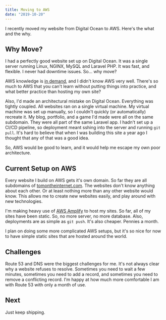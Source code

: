 ```yaml
---
title: Moving to AWS
date: "2019-10-20"
---
```


I recently moved my website from Digital Ocean to AWS. Here's the what and the why.

## Why Move?

I had a perfectly good website set up on Digital Ocean. It was a single server running Linux, NGINX, MySQL and Laravel PHP. It was fast, and flexible. I never had downtime issues. So... why move?

AWS knowledge is [in demand](https://workremotetechnologies.tomontheinternet.com/), and I didn't know AWS very well. There's so much to AWS that you can't learn without putting things into practice, and what better practice than hosting my own site?

Also, I'd made an architectural mistake on Digital Ocean. Everything was tightly coupled. All websites ran on a single virtual machine. My virtual machine was set up manually, so I couldn't quickly (or automatically) recreate it. My blog, portfolio, and a game I'd made were all on the same subdomain. They were all part of the same Laravel app. I hadn't set up a CI/CD pipeline, so deployment meant sshing into the server and running `git pull`. It's hard to believe that when I was building this site a year ago I thought that any of that was a good idea.

So, AWS would be good to learn, and it would help me escape my own poor architecture.

## Current Setup on AWS

Every website I build on AWS gets it's own domain. So far they are all subdomains of [tomontheinternet.com](https://tomontheinternet.com). The websites don't know anything about each other. Or at least nothing more than any other website would know. This allows me to create new websites easily, and play around with new technologies.

I'm making heavy use of [AWS Amplify](https://aws.amazon.com/amplify/) to host my sites. So far, all of my sites have been static. So, no more server, no more database. Also, deployments are as simple as `git push`. It's also cheaper. Pennies a month.

I plan on doing some more complicated AWS setups, but it's so nice for now to have simple static sites that are hosted around the world.

## Challenges

Route 53 and DNS were the biggest challenges for me. It's not always clear why a website refuses to resolve. Sometimes you need to wait a few minutes, sometimes you need to add a record, and sometimes you need to remove a conflicting record. I'm happy at how much more comfortable I am with Route 53 with only a month of use.

## Next

Just keep shipping.

